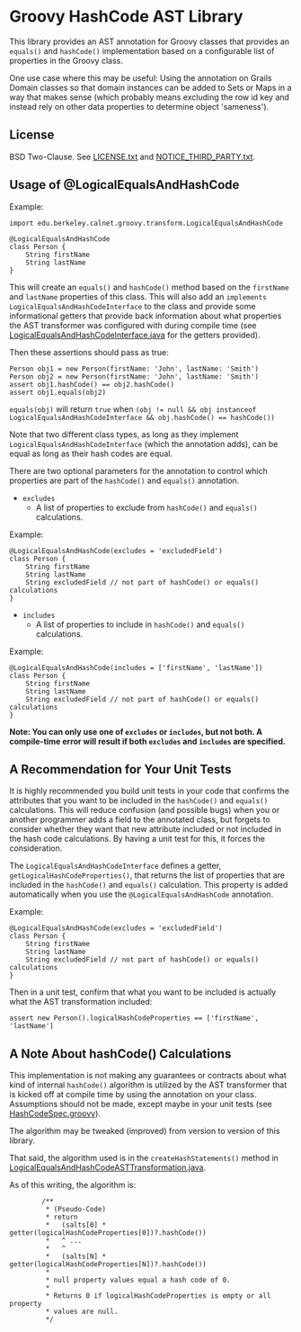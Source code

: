 Groovy HashCode AST Library
===========================

This library provides an AST annotation for Groovy classes that provides an
`equals()` and `hashCode()` implementation based on a configurable list of
properties in the Groovy class.

One use case where this may be useful: Using the annotation on Grails Domain
classes so that domain instances can be added to Sets or Maps in a way that
makes sense (which probably means excluding the row id key and instead rely
on other data properties to determine object 'sameness').

## License

BSD Two-Clause.  See [LICENSE.txt](LICENSE.txt) and
[NOTICE_THIRD_PARTY.txt](NOTICE_THIRD_PARTY.txt).

## Usage of @LogicalEqualsAndHashCode

Example:
```
import edu.berkeley.calnet.groovy.transform.LogicalEqualsAndHashCode

@LogicalEqualsAndHashCode
class Person {
    String firstName
    String lastName
}
```

This will create an `equals()` and `hashCode()` method based on the
`firstName` and `lastName` properties of this class.  This will also add an
`implements LogicalEqualsAndHashCodeInterface` to the class and provide some
informational getters that provide back information about what properties
the AST transformer was configured with during compile time (see
[LogicalEqualsAndHashCodeInterface.java](groovy-hashcode-ast-library/src/main/java/edu/berkeley/calnet/groovy/transform/LogicalEqualsAndHashCodeInterface.java)
for the getters provided).

Then these assertions should pass as true:
```
Person obj1 = new Person(firstName: 'John', lastName: 'Smith')
Person obj2 = new Person(firstName: 'John', lastName: 'Smith')
assert obj1.hashCode() == obj2.hashCode()
assert obj1.equals(obj2)
```

`equals(obj)` will return `true` when
`(obj != null && obj instanceof LogicalEqualsAndHashCodeInterface && obj.hashCode() == hashCode())`

Note that two different class types, as long as they implement
`LogicalEqualsAndHashCodeInterface` (which the annotation adds), can be
equal as long as their hash codes are equal.

There are two optional parameters for the annotation to control which
properties are part of the `hashCode()` and `equals()` annotation.

* `excludes`
  * A list of properties to exclude from `hashCode()` and `equals()` calculations.

Example:
```
@LogicalEqualsAndHashCode(excludes = 'excludedField')
class Person {
    String firstName
    String lastName
    String excludedField // not part of hashCode() or equals() calculations
}
```

* `includes`
  * A list of properties to include in `hashCode()` and `equals()` calculations.

Example:
```
@LogicalEqualsAndHashCode(includes = ['firstName', 'lastName'])
class Person {
    String firstName
    String lastName
    String excludedField // not part of hashCode() or equals() calculations
}
```

**Note: You can only use one of `excludes` or `includes`, but not both.  A
compile-time error will result if both `excludes` and `includes` are
specified.**

## A Recommendation for Your Unit Tests

It is highly recommended you build unit tests in your code that confirms the
attributes that you want to be included in the `hashCode()` and `equals()`
calculations.  This will reduce confusion (and possible bugs) when you or
another programmer adds a field to the annotated class, but forgets to
consider whether they want that new attribute included or not included in
the hash code calculations.  By having a unit test for this, it forces the
consideration.

The `LogicalEqualsAndHashCodeInterface` defines a getter,
`getLogicalHashCodeProperties()`, that returns the list of properties that
are included in the `hashCode()` and `equals()` calculation.  This property
is added automatically when you use the `@LogicalEqualsAndHashCode`
annotation.

Example:
```
@LogicalEqualsAndHashCode(excludes = 'excludedField')
class Person {
    String firstName
    String lastName
    String excludedField // not part of hashCode() or equals() calculations
}
```

Then in a unit test, confirm that what you want to be included is actually
what the AST transformation included:
```
assert new Person().logicalHashCodeProperties == ['firstName', 'lastName']
```

## A Note About hashCode() Calculations
 
This implementation is not making any guarantees or contracts about what
kind of internal `hashCode()` algorithm is utilized by the AST transformer
that is kicked off at compile time by using the annotation on your class. 
Assumptions should not be made, except maybe in your unit tests (see
[HashCodeSpec.groovy](groovy-hashcode-ast-tests/src/test/groovy/edu/berkeley/calnet/groovy/transform/HashCodeSpec.groovy)).

The algorithm may be tweaked (improved) from version to version of this
library.

That said, the algorithm used is in the `createHashStatements()` method in
[LogicalEqualsAndHashCodeASTTransformation.java](groovy-hashcode-ast-library/src/main/java/edu/berkeley/calnet/groovy/transform/LogicalEqualsAndHashCodeASTTransformation.java).

As of this writing, the algorithm is:
```
        /**
         * (Pseudo-Code)
         * return
         *   (salts[0] * getter(logicalHashCodeProperties[0])?.hashCode())
         *   ^ ...
         *   ^
         *   (salts[N] * getter(logicalHashCodeProperties[N])?.hashCode())
         *
         * null property values equal a hash code of 0.
         *
         * Returns 0 if logicalHashCodeProperties is empty or all property
         * values are null.
         */
```
